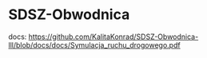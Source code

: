 # SDSZ-Obwodnica


docs: https://github.com/KalitaKonrad/SDSZ-Obwodnica-lll/blob/docs/docs/Symulacja_ruchu_drogowego.pdf
